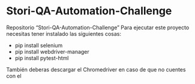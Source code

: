 # Stori-QA-Automation-Challenge
Repositorio “Stori-QA-Automation-Challenge”
Para ejecutar este proyecto necesitas tener instalado las siguientes cosas:
- pip install selenium
- pip install webdriver-manager
- pip install pytest-html

También deberas descargar el Chromedriver en caso de que no cuentes con el
